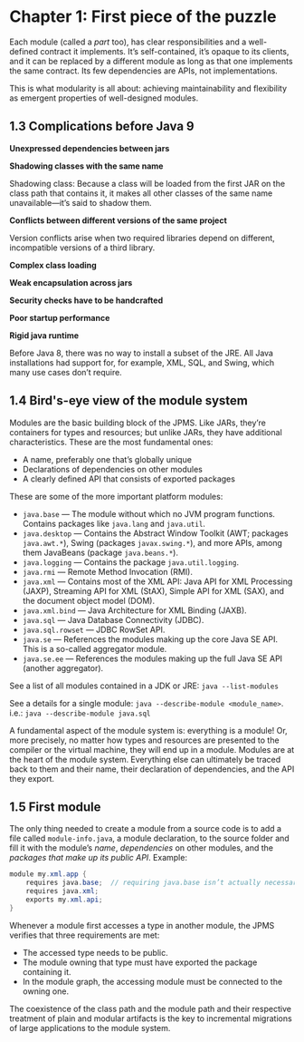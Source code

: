 # Chapter 1: First piece of the puzzle

Each module (called a *part* too), has clear responsibilities and a well-defined contract it implements. It’s self-contained, it’s opaque to its clients, and it can be replaced by a different module as long as that one implements the same contract. Its few dependencies are APIs, not implementations.

This is what modularity is all about: achieving maintainability and flexibility as emergent properties of well-designed modules.

## 1.3	Complications before Java 9

**Unexpressed dependencies between jars**

**Shadowing classes with the same name**

Shadowing class: Because a class will be loaded from the first JAR on the class path that contains it, it makes all other classes of the same name unavailable—it’s said to shadow them.

**Conflicts between different versions of the same project**

Version conflicts arise when two required libraries depend on different, incompatible versions of a third library.

**Complex class loading**

**Weak encapsulation across jars**

**Security checks have to be handcrafted**

**Poor startup performance**

**Rigid java runtime**

Before Java 8, there was no way to install a subset of the JRE. All Java installations had support for, for example, XML, SQL, and Swing, which many use cases don’t require.

## 1.4	Bird's-eye view of the module system

Modules are the basic building block of the JPMS. Like JARs, they’re containers for types and resources; but unlike JARs, they have additional characteristics. These are the most fundamental ones:

  - A name, preferably one that’s globally unique
  - Declarations of dependencies on other modules
  - A clearly defined API that consists of exported packages

These are some of the more important platform modules:

  - `java.base` — The module without which no JVM program functions. Contains packages like `java.lang` and `java.util`.
  - `java.desktop` — Contains the Abstract Window Toolkit (AWT; packages `java.awt.*`), Swing (packages `javax.swing.*`), and more APIs, among them JavaBeans (package `java.beans.*`).
  - `java.logging` — Contains the package `java.util.logging`.
  - `java.rmi` — Remote Method Invocation (RMI).
  - `java.xml` — Contains most of the XML API: Java API for XML Processing (JAXP), Streaming API for XML (StAX), Simple API for XML (SAX), and the document object model (DOM).
  - `java.xml.bind` — Java Architecture for XML Binding (JAXB).
  - `java.sql` — Java Database Connectivity (JDBC).
  - `java.sql.rowset` — JDBC RowSet API.
  - `java.se` — References the modules making up the core Java SE API. This is a so-called aggregator module.
  - `java.se.ee` — References the modules making up the full Java SE API (another aggregator).

See a list of all modules contained in a JDK or JRE: `java --list-modules`

See a details for a single module: `java --describe-module <module_name>`. i.e.: `java --describe-module java.sql`

A fundamental aspect of the module system is: everything is a module! Or, more precisely, no matter how types and resources are presented to the compiler or the virtual machine, they will end up in a module. Modules are at the heart of the module system. Everything else can ultimately be traced back to them and their name, their declaration of dependencies, and the API they export.

## 1.5 First module

The only thing needed to create a module from a source code is to add a file called `module-info.java`, a module declaration, to the source folder and fill it with the module’s *name*, *dependencies* on other modules, and the *packages that make up its public API*. Example:

```java
module my.xml.app {
    requires java.base;  // requiring java.base isn’t actually necessary
    requires java.xml;
    exports my.xml.api;
}
```

Whenever a module first accesses a type in another module, the JPMS verifies that three requirements are met:

- The accessed type needs to be public.
- The module owning that type must have exported the package containing it.
- In the module graph, the accessing module must be connected to the owning one.


The coexistence of the class path and the module path and their respective treatment of plain and modular artifacts is the key to incremental migrations of large applications to the module system.

